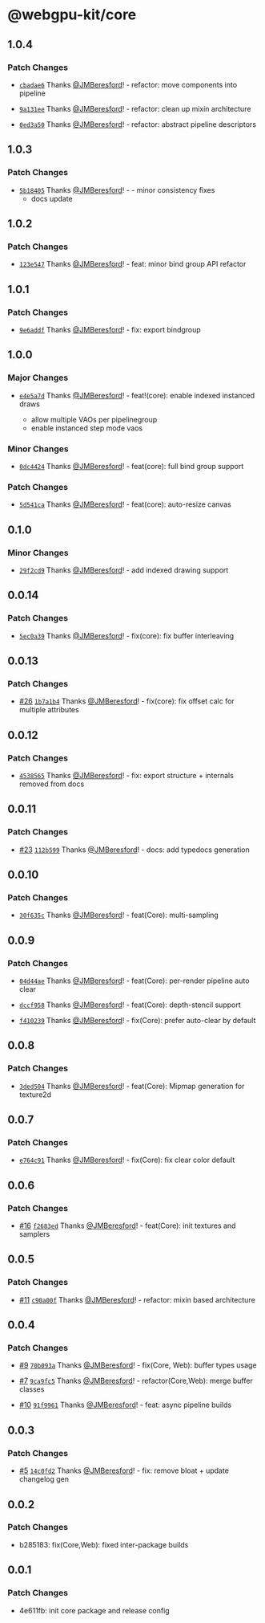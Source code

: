 # @webgpu-kit/core

## 1.0.4

### Patch Changes

- [`cbadae6`](https://github.com/JMBeresford/webgpu-kit/commit/cbadae6770a716743c803b3e0c06cbb58fc2d727) Thanks [@JMBeresford](https://github.com/JMBeresford)! - refactor: move components into pipeline

- [`9a131ee`](https://github.com/JMBeresford/webgpu-kit/commit/9a131eeabaefa7ead2bc0a60be593db76efd8f54) Thanks [@JMBeresford](https://github.com/JMBeresford)! - refactor: clean up mixin architecture

- [`0ed3a50`](https://github.com/JMBeresford/webgpu-kit/commit/0ed3a50239fd1bf3e69aa863b145adf6e61b01bf) Thanks [@JMBeresford](https://github.com/JMBeresford)! - refactor: abstract pipeline descriptors

## 1.0.3

### Patch Changes

- [`5b18405`](https://github.com/JMBeresford/webgpu-kit/commit/5b1840596a01a5729c21672de5186d95d97474f7) Thanks [@JMBeresford](https://github.com/JMBeresford)! - - minor consistency fixes
  - docs update

## 1.0.2

### Patch Changes

- [`123e547`](https://github.com/JMBeresford/webgpu-kit/commit/123e5473ed4f95532a383c4c8f9ede52a39e8a11) Thanks [@JMBeresford](https://github.com/JMBeresford)! - feat: minor bind group API refactor

## 1.0.1

### Patch Changes

- [`9e6addf`](https://github.com/JMBeresford/webgpu-kit/commit/9e6addf6d96db01dbc51dd6bf6d69bf5439a7d0a) Thanks [@JMBeresford](https://github.com/JMBeresford)! - fix: export bindgroup

## 1.0.0

### Major Changes

- [`e4e5a7d`](https://github.com/JMBeresford/webgpu-kit/commit/e4e5a7d208143b8050870f61a8b1f7e7f46689b5) Thanks [@JMBeresford](https://github.com/JMBeresford)! - feat!(core): enable indexed instanced draws

  - allow multiple VAOs per pipelinegroup
  - enable instanced step mode vaos

### Minor Changes

- [`0dc4424`](https://github.com/JMBeresford/webgpu-kit/commit/0dc4424fb0cc8c9ef45817ca353397fa09c65e3b) Thanks [@JMBeresford](https://github.com/JMBeresford)! - feat(core): full bind group support

### Patch Changes

- [`5d541ca`](https://github.com/JMBeresford/webgpu-kit/commit/5d541ca924b722cbe1c9ef2e47e4c7940e46ae24) Thanks [@JMBeresford](https://github.com/JMBeresford)! - feat(core): auto-resize canvas

## 0.1.0

### Minor Changes

- [`29f2cd9`](https://github.com/JMBeresford/webgpu-kit/commit/29f2cd95be9f759f8c95aeb147a8520250d41138) Thanks [@JMBeresford](https://github.com/JMBeresford)! - add indexed drawing support

## 0.0.14

### Patch Changes

- [`5ec0a39`](https://github.com/JMBeresford/webgpu-kit/commit/5ec0a39a86696bc6c49e73040ec69fa5c180fa24) Thanks [@JMBeresford](https://github.com/JMBeresford)! - fix(core): fix buffer interleaving

## 0.0.13

### Patch Changes

- [#26](https://github.com/JMBeresford/webgpu-kit/pull/26) [`1b7a1b4`](https://github.com/JMBeresford/webgpu-kit/commit/1b7a1b4bd34fb8835f5604498daad44a82ce4b26) Thanks [@JMBeresford](https://github.com/JMBeresford)! - fix(core): fix offset calc for multiple attributes

## 0.0.12

### Patch Changes

- [`4538565`](https://github.com/JMBeresford/webgpu-kit/commit/4538565694b56dd97c1931a24d202ae60e041501) Thanks [@JMBeresford](https://github.com/JMBeresford)! - fix: export structure + internals removed from docs

## 0.0.11

### Patch Changes

- [#23](https://github.com/JMBeresford/webgpu-kit/pull/23) [`112b599`](https://github.com/JMBeresford/webgpu-kit/commit/112b5993807176de8083530ee9c33805b5c62bb9) Thanks [@JMBeresford](https://github.com/JMBeresford)! - docs: add typedocs generation

## 0.0.10

### Patch Changes

- [`30f635c`](https://github.com/JMBeresford/webgpu-kit/commit/30f635cc257647d6473cdd4c4402333ec131f332) Thanks [@JMBeresford](https://github.com/JMBeresford)! - feat(Core): multi-sampling

## 0.0.9

### Patch Changes

- [`04d44ae`](https://github.com/JMBeresford/webgpu-kit/commit/04d44ae538c14d9ab6ae6b359861d4f91a5aa8b2) Thanks [@JMBeresford](https://github.com/JMBeresford)! - feat(Core): per-render pipeline auto clear

- [`dccf958`](https://github.com/JMBeresford/webgpu-kit/commit/dccf95869aeb35ae56d97880cc8b385936bbb055) Thanks [@JMBeresford](https://github.com/JMBeresford)! - feat(Core): depth-stencil support

- [`f410239`](https://github.com/JMBeresford/webgpu-kit/commit/f4102392249950eed7f01151281f363be4f7e455) Thanks [@JMBeresford](https://github.com/JMBeresford)! - fix(Core): prefer auto-clear by default

## 0.0.8

### Patch Changes

- [`3ded504`](https://github.com/JMBeresford/webgpu-kit/commit/3ded504c2547830b637c321280c84cd4c706d785) Thanks [@JMBeresford](https://github.com/JMBeresford)! - feat(Core): Mipmap generation for texture2d

## 0.0.7

### Patch Changes

- [`e764c91`](https://github.com/JMBeresford/webgpu-kit/commit/e764c916a425876e3a6092a4da63c4fd3a94d3ce) Thanks [@JMBeresford](https://github.com/JMBeresford)! - fix(Core): fix clear color default

## 0.0.6

### Patch Changes

- [#16](https://github.com/JMBeresford/webgpu-kit/pull/16) [`f2683ed`](https://github.com/JMBeresford/webgpu-kit/commit/f2683ed27225ef1f4cf7330de3890cca2280d6cd) Thanks [@JMBeresford](https://github.com/JMBeresford)! - feat(Core): init textures and samplers

## 0.0.5

### Patch Changes

- [#11](https://github.com/JMBeresford/webgpu-kit/pull/11) [`c90a00f`](https://github.com/JMBeresford/webgpu-kit/commit/c90a00fe752e54d5d377ac2ba80271dd3f42167a) Thanks [@JMBeresford](https://github.com/JMBeresford)! - refactor: mixin based architecture

## 0.0.4

### Patch Changes

- [#9](https://github.com/JMBeresford/webgpu-kit/pull/9) [`70b093a`](https://github.com/JMBeresford/webgpu-kit/commit/70b093a17489a39f9a0de88b799873009f17abd7) Thanks [@JMBeresford](https://github.com/JMBeresford)! - fix(Core, Web): buffer types usage

- [#7](https://github.com/JMBeresford/webgpu-kit/pull/7) [`9ca9fc5`](https://github.com/JMBeresford/webgpu-kit/commit/9ca9fc5cf70ec78c13545ce0e237f980df2cda5c) Thanks [@JMBeresford](https://github.com/JMBeresford)! - refactor(Core,Web): merge buffer classes

- [#10](https://github.com/JMBeresford/webgpu-kit/pull/10) [`91f9961`](https://github.com/JMBeresford/webgpu-kit/commit/91f996184be605158736482ce4b04f21ff7b3201) Thanks [@JMBeresford](https://github.com/JMBeresford)! - feat: async pipeline builds

## 0.0.3

### Patch Changes

- [#5](https://github.com/JMBeresford/webgpu-kit/pull/5) [`14c0fd2`](https://github.com/JMBeresford/webgpu-kit/commit/14c0fd2cb1cb8b84936879d85103f9be4b07eb33) Thanks [@JMBeresford](https://github.com/JMBeresford)! - fix: remove bloat + update changelog gen

## 0.0.2

### Patch Changes

- b285183: fix(Core,Web): fixed inter-package builds

## 0.0.1

### Patch Changes

- 4e611fb: init core package and release config
